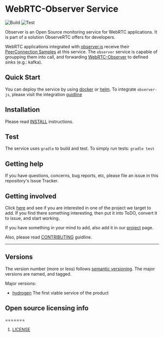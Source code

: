 WebRTC-Observer Service
==
![Build](https://github.com/ObserveRTC/observer/actions/workflows/build.yml/badge.svg)
![Test](https://github.com/ObserveRTC/observer/actions/workflows/test.yml/badge.svg)

Observer is an Open Source monitoring service for WebRTC applications. It is part of 
a solution ObserveRTC offers for developers. 

WebRTC applications integrated with [observer.js](https://github.com/ObserveRTC/integrations)
receive their [PeerConnection Samples](https://observertc.org/docs/references/peer-connection-sample/)
at this service. The `observer` service is capable of groupping them into call, and
forwarding [WebRTC-Observer](https://github.com/ObserveRTC/webrtc-observer) to
defined sinks (e.g.: kafka).

## Quick Start

You can deploy the service by using [docker](https://github.com/ObserveRTC/docker-webrtc-observer)
or [helm](https://github.com/ObserveRTC/helm).
To integrate `observer-js`, please visit the integration [guidline](https://github.com/ObserveRTC/integrations)

## Installation

Please read [INSTALL](INSTALL.md) instructions.

## Test

The service uses `gradle` to build and test.
To simply run tests: `gradle test`


## Getting help

If you have questions, concerns, bug reports, etc, please file an issue in this repository's Issue Tracker.

## Getting involved

Click [here](https://github.com/ObserveRTC/observer/projects/5) and see if you are interested 
in one of the project we target to add. If you find there something interesting, then 
put it into ToDO, convert it to issue, and start working. 

If you have something in your mind to add, also add it in our [project](https://github.com/ObserveRTC/observer/projects/5) 
page.

Also, please read [CONTRIBUTING](CONTRIBUTING.md) guidline.

----

## Versions

The version number (more or less) follows [semantic versioning](https://semver.org/).
The major versions are named, and tagged.

Major versions:
* [hydrogen](docs/index.html) The first viable service of the product


## Open source licensing info
=======

1. [LICENSE](LICENSE)




